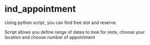 # ind_appointment
Using python script, you can find free slot and reserve.

Script allows you define range of dates to look for slots, choose your location and choose number of appointment
